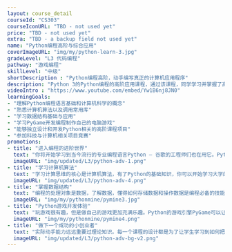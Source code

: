 ```yaml
---
layout: course_detail
courseId: "CS303"
courseIconURL: "TBD - not used yet"
price: "TBD - not used yet"
extra: "TBD - a backup field not used yet"
name: "Python编程高阶与综合应用"
coverImageURL: "img/my/python-learn-3.jpg"
gradeLevel: "L3 代码编程"
pathway: "游戏编程"
skillLevel: "中级"
shortDescription : "Python编程高阶，动手编写真正的计算机应用程序"
description: "Python 3的Python编程的高阶应用课程，通过该课程，同学学习并掌握了高级算法，以及一系列第三方功能库，在项目中真正发挥并应用了Python的强大功能。"
videoIntro : "https://www.youtube.com/embed/Yw1B6nj8JN0"
learningGoals:
- "理解Python编程语言基础和计算机科学的概念"
- "熟悉计算机算法以及调用常用库"
- "学习数据结构基础与应用"
- "学习PyGame开发编程制作自己的电脑游戏"
- "能够独立设计和开发Python相关的高阶课程项目"
- "参加科技与计算机相关项目竞赛"
promotions:
- title: "进入编程的进阶世界"
  text: "你将开始学习到当今流行的专业编程语言Python — 谷歌的工程师们也在用它。Python可以让你编写出可以解决各种复杂问题的程序。"
  imageURL: "img/updated/L3/python-adv-1.png"
- title: "学习计算机算法"
  text: "学习计算思维的核心是计算机算法，有了Python的基础知识，你可以开始学习大学的算法课程。"
  imageURL: "img/updated/L3/python-adv-4.png"
- title: "掌握数据结构"
  text: "编程的处理对象是数据，了解数据，懂得如何存储数据和操作数据是编程必备的技能。"
  imageURL: "img/my/pythonmine/pymine3.jpg"
- title: "Python游戏开发体验"
  text: "玩游戏很有趣，但是做自己的游戏更加充满乐趣。Python的游戏引擎PyGame可以让你使用Python编写自己的电脑游戏，实现自己的游戏梦想！"
  imageURL: "img/my/pythonmine/pymine4.png"
- title: "做下一个成功的小创业者"
  text: "实际动手能力远远重要过理论知识。每一个课程的设计都是为了让学生学习到如何把自己对于项目的一个想法通过努力变为现实。年轻的小小创业家就是在这样的挑战中产生的。"
  imageURL: "img/updated/L3/python-adv-bg-v2.png"
---
```

